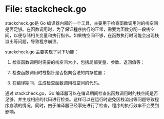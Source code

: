 # File: stackcheck.go

stackcheck.go是 Go 编译器内部的一个工具，主要用于检查函数调用时的栈空间是否足够。在函数调用时，为了保证程序执行的正常，需要为函数分配一段栈空间，以便存储相关变量和执行指令。如果栈空间不够，在函数执行时可能会出现栈溢出等问题，导致程序崩溃。

stackcheck.go 主要实现了以下功能：

1. 检查函数调用时需要的栈空间大小，包括局部变量、参数、返回值等；

2. 检查函数调用时栈指针是否指向合法的内存位置；

3. 在编译期间，生成检查函数调用栈空间的代码。

通过 stackcheck.go，Go 编译器可以在编译期间检查出函数调用时的栈空间是否足够，并生成相应的代码进行检查。这样可以在运行时避免因栈溢出等问题导致程序崩溃的情况。同时，由于编译器已经事先进行了检查，程序的执行效率不会受到影响。

